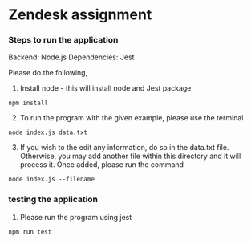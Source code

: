 # Zendesk assignment

### Steps to run the application

Backend: Node.js
Dependencies: Jest

Please do the following,

1. Install node - this will install node and Jest package

```
npm install
```

2. To run the program with the given example, please use the terminal

```
node index.js data.txt
```

3. If you wish to the edit any information, do so in the data.txt file.
   Otherwise, you may add another file within this directory and it will process it. Once added, please run the command

```
node index.js --filename
```

### testing the application

1. Please run the program using jest

```
npm run test
```
